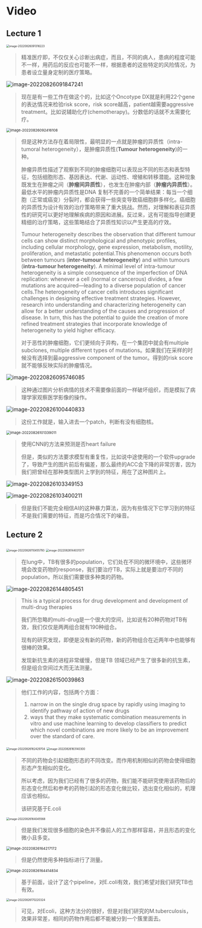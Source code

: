 # Video

## Lecture 1

<img src="Lecture%2020%20Imaging%20applications%20in%20healthcare.assets/image-20220826091316223.png" alt="image-20220826091316223" style="zoom:50%;" />

>精准医疗即，不仅仅关心诊断出病症，而且，不同的病人，患病的程度可能不一样，用药后的反应也可能不一样，根据患者的这些特定的风险情况，为患者设立量身定制的医疗策略。

![image-20220826091847241](Lecture%2020%20Imaging%20applications%20in%20healthcare.assets/image-20220826091847241.png)

>现在是有一些工作在做这个的，比如这个Oncotype DX就是利用22个gene的表达情况来检验risk score，risk score越高，patient越需要aggressive treatment。比如说辅助化疗(chemotherapy)。分数低的话就不太需要化疗。

<img src="Lecture%2020%20Imaging%20applications%20in%20healthcare.assets/image-20220826092416108.png" alt="image-20220826092416108" style="zoom:67%;" />

>但是这种方法存在着局限性，最明显的一点就是肿瘤的异质性（intra-tumoral heterogeneity），是肿瘤异质性(**Tumour heterogeneity**)的一种。
>
>肿瘤异质性描述了观察到不同的肿瘤细胞可以表现出不同的形态和表型特征，包括细胞形态、基因表达、代谢、运动性、增殖和转移潜能。这种现象既发生在肿瘤之间（**肿瘤间异质性**），也发生在肿瘤内部（**肿瘤内异质性**）。最低水平的肿瘤内异质性是DNA 复制不完善的一个简单结果：每当一个细胞（正常或癌变）分裂时，都会获得一些突变导致癌细胞群多样化。癌细胞的异质性为设计有效的治疗策略带来了重大挑战。然而，对理解和表征异质性的研究可以更好地理解疾病的原因和进展。反过来，这有可能指导创建更精细的治疗策略，这些策略结合了异质性知识以产生更高的疗效。
>
>Tumour heterogeneity describes the observation that different tumour cells can show distinct morphological and phenotypic profiles, including cellular morphology, gene expression, metabolism, motility, proliferation, and metastatic potential.This phenomenon occurs both between tumours (**inter-tumour heterogeneity**) and within tumours (**intra-tumour heterogeneity**). A minimal level of intra-tumour heterogeneity is a simple consequence of the imperfection of DNA replication: whenever a cell (normal or cancerous) divides, a few mutations are acquired—leading to a diverse population of cancer cells.The heterogeneity of cancer cells introduces significant challenges in designing effective treatment strategies. However, research into understanding and characterizing heterogeneity can allow for a better understanding of the causes and progression of disease. In turn, this has the potential to guide the creation of more refined treatment strategies that incorporate knowledge of heterogeneity to yield higher efficacy.
>
>对于恶性的肿瘤细胞，它们更倾向于异构，在一个集团中就会有multiple subclones, multiple different types of mutations。如果我们在采样的时候没有选择到最aggressive component of the tumor。得到的risk score就不能够反映实际的肿瘤情况。

![image-20220826095746085](Lecture%2020%20Imaging%20applications%20in%20healthcare.assets/image-20220826095746085.png)

>这种通过图片分析病情的技术不需要像前面的一样破坏组织，而是模拟了病理学家观察医学影像的操作。

![image-20220826100440833](Lecture%2020%20Imaging%20applications%20in%20healthcare.assets/image-20220826100440833.png)

>这份工作就是，输入进去一个patch，判断有没有细胞核。

<img src="Lecture%2020%20Imaging%20applications%20in%20healthcare.assets/image-20220826101339011.png" alt="image-20220826101339011" style="zoom:67%;" />

>使用CNN的方法来预测是否heart failure
>
>但是，类似的方法要求模型有重复性，比如说中途使用的一个软件upgrade了，导致产生的图片前后有偏差，那么最终的ACC会下降的非常厉害，因为我们把曾经在那种类型图片上学到的特征，用在了这种图片上。

![image-20220826103349153](Lecture%2020%20Imaging%20applications%20in%20healthcare.assets/image-20220826103349153.png)

![image-20220826103400211](Lecture%2020%20Imaging%20applications%20in%20healthcare.assets/image-20220826103400211.png)

>但是我们不能完全相信AI的这种暴力算法，因为有些情况下它学习到的特征不是我们需要的特征，而是巧合情况下的噪音。

## Lecture 2

<img src="Lecture%2020%20Imaging%20applications%20in%20healthcare.assets/image-20220826110455793.png" alt="image-20220826110455793" style="zoom:50%;" />

<img src="Lecture%2020%20Imaging%20applications%20in%20healthcare.assets/image-20220826144031377.png" alt="image-20220826144031377" style="zoom:50%;" />

>在lung中，TB有很多的population，它们处在不同的微环境中，这些微环境会改变药物的response，我们要治疗TB，实际上就是要治疗不同的population，所以我们需要很多种类的药物。

![image-20220826144805451](Lecture%2020%20Imaging%20applications%20in%20healthcare.assets/image-20220826144805451.png)

>This is a typical process for drug development and development of multi-drug therapies
>
>我们所忽略的multi-drug是一个很大的空间，比如说有20种药物对TB有效，我们仅仅是两两组合就有190种组合。
>
>现有的研究发现，即便是没有新的药物，新的药物组合在近两年中也能够有很棒的效果。
>
>发现新抗生素的进程非常缓慢，但是TB 领域已经产生了很多新的抗生素，但是组合空间过大而无法测量。

![image-20220826150039863](Lecture%2020%20Imaging%20applications%20in%20healthcare.assets/image-20220826150039863.png)

>他们工作的内容，包括两个方面：
>
>1. narrow in on the single drug space by rapidly using imaging to identify pathway of action of new drugs 
>2. ways that they make systematic combination measurements in vitro and use machine learning to develop classifiers to predict which novel combinations are more likely to be an improvement over the standard of care.

<img src="Lecture%2020%20Imaging%20applications%20in%20healthcare.assets/image-20220826162429704.png" alt="image-20220826162429704" style="zoom:50%;" />

<img src="Lecture%2020%20Imaging%20applications%20in%20healthcare.assets/image-20220826163140300.png" alt="image-20220826163140300" style="zoom:50%;" />

>不同的药物会引起细胞形态的不同改变。而作用机制相似的药物会使得细胞形态产生相似的变化。
>
>所以考虑，因为我们已经有了很多的药物，我们能不能研究使用该药物后的形态变化然后和参考的药物引起的形态变化做比较，选出变化相似的，机理应该也相似。
>
>该研究基于E.coli

<img src="Lecture%2020%20Imaging%20applications%20in%20healthcare.assets/image-20220826164045568.png" alt="image-20220826164045568" style="zoom:50%;" />

>但是我们发现很多细胞的染色并不像前人的工作那样容易，并且形态的变化微小且多变。

<img src="Lecture%2020%20Imaging%20applications%20in%20healthcare.assets/image-20220826164217172.png" alt="image-20220826164217172" style="zoom:67%;" />

>但是仍然使用多种指标进行了测量。

<img src="Lecture%2020%20Imaging%20applications%20in%20healthcare.assets/image-20220826164414834.png" alt="image-20220826164414834" style="zoom:67%;" />

>基于前面，设计了这个pipeline，对E.coli有效，我们希望对我们研究TB也有效。

<img src="Lecture%2020%20Imaging%20applications%20in%20healthcare.assets/image-20220826170220324.png" alt="image-20220826170220324" style="zoom:50%;" />

>可见，对Ecoli，这种方法分的很好，但是对我们研究的M.tuberculosis，效果非常差，相同的药物作用后都不能被分到一个簇里面去。


